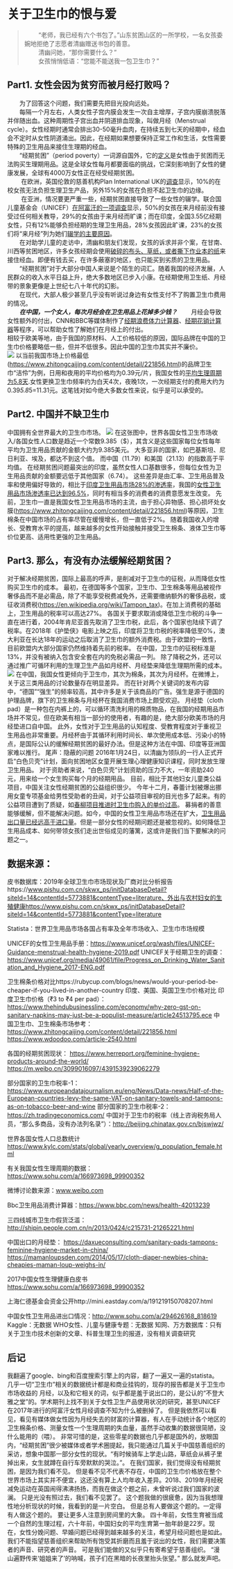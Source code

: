 # 关于卫生巾的恨与爱 
>&emsp;&emsp; “老师，我已经有六个书包了。”山东贫困山区的一所学校，一名女孩委婉地拒绝了志愿者清幽赠送书包的善意。    
&emsp;&emsp; 清幽问她，“那你需要什么？”  
&emsp;&emsp; 女孩悄悄低语：“您能不能送我一包卫生巾？”    
## Part1. 女性会因为贫穷而被月经打败吗？
&emsp;&emsp;为了回答这个问题，我们需要先把目光投向远处。  
&emsp;&emsp;每隔一个月左右，人类女性子宫内膜会发生一次自主增厚，子宫内膜崩溃脱落并伴随出血。这种周期性子宫出血并阴道排血现象，叫做月经（Menstrual cycle）。女性经期时通常会排出30-50毫升血肉，在持续五到七天的经期中，经血会不定时从女性阴道涌出。因此，在经期如果想要保持正常工作和生活，女性需要特殊的卫生用品来接住生理期的经血。  
&emsp;&emsp;“经期贫困”（period poverty）一词源自国外，它的[定义](https://www.collinsdictionary.com/submission/19192/period+poverty)是女性由于贫困而无法购买生理期用品。这是全球女性每月都要面临的挑战，它深刻影响到了女性的健康发展，全球有4000万女性正在经受经期贫困。  
&emsp;&emsp; 在欧洲，英国伦敦的慈善机构Plan International UK的[调查](https://plan-uk.org/media-centre/1-in-10-girls-have-been-unable-to-afford-sanitary-wear-survey-finds)显示，10%的在校女孩无法负担生理卫生产品，另外15%的女孩在负担不起卫生巾的边缘。  
&emsp;&emsp; 在亚洲，情况要更严重一些，经期贫困直接导致了一些女性的辍学。联合国儿童基金会（UNICEF）[在阿富汗的一项调查](https://wunrn.com/2016/07/afghanistan-menstruation-challenges-for-afghan-girls/)显示，50%的女孩在来月经前没有接受过任何相关教导，29%的女孩由于来月经而旷课；而在印度，全国3.55亿经期女性，只有12%能够负担经期的生理卫生用品，28%女孩因此旷课，23%的女孩们将“来月经”列为她们[辍学的主要原因](https://www.herreport.org/feminine-hygiene-products-around-the-world/)。  
&emsp;&emsp;在对助学儿童的走访中，清幽和朋友们发现，女孩的诉求并非个案，在甘南、川西等贫困地区，许多女孩经期会使用[破碎的布头、草纸，或者撕下作业本的纸](https://mp.weixin.qq.com/s/6A1UgW2CxK3OZP5kM7lVKQ)来接住经血。即便有钱去买，在许多蔽塞的地区，也只能买到劣质的卫生用品。  
&emsp;&emsp;“经期贫困”对于大部分中国人来说是个陌生的词汇。随着我国的经济发展，人民群众的收入水平日益上升，绝大多数地区已步入小康。在经期使用卫生纸、月经带的景象更像是上世纪七八十年代的幻影。  
&emsp;&emsp;在现代，大部人极少甚至几乎没有听说过身边有女性支付不了购置卫生巾费用的情况。  
***&emsp;&emsp;在中国，一个女人，每次月经会在卫生用品上花掉多少钱？***
&emsp;&emsp;月经会导致女性额外的付出，CNN和BBC等媒体制作了[经期浪费体力计算器](https://edition.cnn.com/interactive/2018/10/health/period-poverty-calcuator-asequals-intl/)、[经期花销计算器](https://www.bbc.com/news/health-42013239)等程序，可以帮助女性了解她们在月经上的付出。    
相较于欧美等地，由于我国的原材料、人工价格较低的原因，国际品牌在中国的卫生巾价格要略低一些，但并不低很多。因此中国的卫生巾其实并不廉价。  
![](https://github.com/Chenyu-Li008/Homework/blob/master/final/1.jpg)
以当前我国市场上价格最低(https://www.zhitongcaijing.com/content/detail/221856.html)的品牌卫生巾“洁伶”为例，日用和夜用的平均价格均为0.39元/片，我国女性的[平均生理周期为5.8天](https://www.sohu.com/a/166973698_99900352).女性更换卫生巾频率约为白天4次，夜晚1次，一次经期支付的费用大约为0.39*5.8*5=11.31元。这笔钱对如今绝大多数女性来说，似乎是可以承受的。
## Part2. 中国并不缺卫生巾
中国拥有全世界最大的卫生巾市场。
![](https://github.com/Chenyu-Li008/Homework/blob/master/final/2.jpg)
在这张图中，世界各国女性卫生市场收入/各国女性人口数是趋近一个常数9.385（$），其含义是这些国家每位女性每年平均为卫生用品贡献的金额大约为9.385美元。
大多亚非的国家，如巴基斯坦、尼日利亚、埃及，都达不到这个值。
而中国（11.79）和美国（21.13）的指数高于平均值。
在经期贫困问题最突出的印度，虽然女性人口基数很多，但每位女性为卫生用品贡献的金额要远低于其他国家（6.74）。
这些差异是由汇率、卫生用品普及率和使用偏好导致的，相比于[印度卫生用品市场28%的渗透率](http://dy.163.com/v2/article/detail/E69J87JQ0514CD36.html)，我国的[女性卫生用品市场渗透率已达到96.5%](https://www.wdoodoo.com/article-2540.html)，同时有相当多的消费者的消费意愿发生改变。
先前，卫生巾一直是我国女性卫生用品市场的主流，由于担心异物感、担心损坏处女膜(https://www.zhitongcaijing.com/content/detail/221856.html)等原因，卫生棉条在中国市场的占有率尽管在缓慢增长，但一直低于2%。
随着我国收入的增长、受教育水平的提高，越来越多的女性开始接触并接受卫生棉条、液体卫生巾等价位更高、适用性更强的卫生用品。
## Part3. 那么，有没有办法缓解经期贫困？
对于解决经期贫困，国际上最高的呼声，是削减对于卫生巾的征税，从而降低女性购买卫生巾的成本。
最初，在德国等多个国家，卫生巾、卫生棉条等用品被视作奢侈品而不是必需品，除了不能享受税费减免外，还需要缴纳额外的奢侈品税，或征收消费税(https://en.wikipedia.org/wiki/Tampon_tax)。在加上消费税的基础上，卫生用品的税率可以高达27%。
	各国关于要求取消或降低卫生巾税的斗争一直在进行着，2004年肯尼亚首先取消了卫生巾税，此后，各个国家也陆续下调了税率。在2018年《护垫侠》电影上映之后，印度将卫生巾税的税率降低至0%，澳大利亚在长达18年的运动之后取消了卫生巾的额外消费税。由于欧盟的一致性，目前欧盟内大部分国家仍然维持着先前的税率。
在中国，卫生巾的征税标准是13%，并没有被纳入包含安全套在内的免税必需品一列。
除了降税之外，还可以通过推广可循环利用的生理卫生产品如月经杯、月经垫来降低生理期所需的成本。
![](https://github.com/Chenyu-Li008/Homework/blob/master/final/3.jpg)
在中国，我国女性更倾向于卫生巾，其次为棉条，其次为月经杯。在微博上，关于这三类用品的讨论数量存在明显差异。
而在针对两个关键词的发布内容中，“德国”“强生”的频率较高，其中许多是关于该商品的广告。强生是源于德国的护理品牌，旗下的卫生棉条与月经杯在我国消费市场上颇受欢迎。
月经垫（cloth pad）是一种包在内裤上的，可以循环清洗利用的棉质物品，在我国的经期用品市场并不常见，但在欧美有相当一部分的使用者，有趣的是，绝大部分欧美市场的月经垫进口自中国。
此外，女性对于卫生用品的认知程度、受教育程度对于重视卫生用品也非常重要。月经杯由于其循环利用时间长、单次使用成本低、污染小的特点，是国际公认的缓解经期贫困的最好办法。但是这种方法在中国、印度等亚洲国家难以推行。
尾声：隐蔽的问题
2016年1月24日，以清幽为领队的一行人正式开启“白色贝壳”计划，面向贫困地区女童开展生理心理健康知识课程，同时发放生理卫生用品。
对于资助者来说，“白色贝壳”计划资助的压力不大，一年资助240元，用来给一个女生购买每个月的经期用品。
目前，相比于其他妇女儿童类公益项目，中国关注女性经期贫困的公益组织很少。
今年十二月，春蕾计划被爆出挪用女童专项基金给男性受助者的丑闻，对于公益项目审视的目光也多了起来。有的公益项目遭到了质疑，如[春柳项目推进时卫生巾购入的单价过高](https://weibo.com/1652023133/Iliythex8?type=comment)。
募捐者的善意能够缓解，但不能解决问题。如今，中国的女性卫生用品市场还在扩大，[卫生用品出口量已经远高于进口量](https://www.qianzhan.com/analyst/detail/220/180424-de8d3fc3.html)。但是一部分女性的经期问题还是被忽视的。如何降低卫生用品成本、如何带领女孩们走出世俗成见的藩篱，这或许是我们当下要解决的问题之一。
## 数据来源：

皮书数据库：2019年全球卫生巾市场现状及厂商对比分析报告https://www.pishu.com.cn/skwx_ps/initDatabaseDetail?siteId=14&contentId=5773881&contentType=literature、外出与农村妇女的生殖健康https://www.pishu.com.cn/skwx_ps/initDatabaseDetail?siteId=14&contentId=5773881&contentType=literature

Statista：世界卫生用品市场各国占有率及全年市场收入、卫生巾市场规模

UNICEF的女性卫生用品手册：https://www.unicef.org/wash/files/UNICEF-Guidance-menstrual-health-hygiene-2019.pdf
UNICEF关于经期卫生的调查：https://www.unicef.org/media/49061/file/Progress_on_Drinking_Water_Sanitation_and_Hygiene_2017-ENG.pdf

卫生棉条价格对比https://rubycup.com/blogs/news/would-your-period-be-cheaper-if-you-lived-in-another-country
印度、美国、英国卫生巾价格对比
印度卫生巾价格（₹3 to ₹4 per pad）：https://www.thehindubusinessline.com/economy/why-zero-gst-on-sanitary-napkins-may-just-be-a-populist-measure/article24513795.ece
中国卫生巾、卫生棉条市场参考：https://www.zhitongcaijing.com/content/detail/221856.html
https://www.wdoodoo.com/article-2540.html

各国的经期贫困现状：
https://www.herreport.org/feminine-hygiene-products-around-the-world/
https://m.weibo.cn/3099016097/4391539239062279

部分国家的卫生巾税率-1：https://www.europeandatajournalism.eu/eng/News/Data-news/Half-of-the-European-countries-levy-the-same-VAT-on-sanitary-towels-and-tampons-as-on-tobacco-beer-and-wine
部分国家的卫生巾税率-2：https://zh.tradingeconomics.com/
中国对于卫生巾的税率（线上咨询税务局人员，“那么多商品，没有办法列名录”）：http://beijing.chinatax.gov.cn/bjswjwz/

世界各国女性人口总数统计
https://www.kylc.com/stats/global/yearly_overview/g_population_female.html

有关我国女性生理周期的数据：https://www.sohu.com/a/166973698_99900352

微博讨论数来源：www.weibo.com

Bbc卫生用品消费计算器：https://www.bbc.com/news/health-42013239

三四线城市卫生巾假货泛滥：http://shipin.people.com.cn/n/2013/0424/c215731-21265221.html

中国出口的月经垫：
https://daxueconsulting.com/sanitary-pads-tampons-feminine-hygiene-market-in-china/
https://mamanloupsden.com/2014/05/17/cloth-diaper-newbies-china-cheapies-maman-loup-weighs-in/

2017中国女性生理健康白皮书 https://www.sohu.com/a/166973698_99900352

上海仁德基金会资金公开http://mini.eastday.com/a/191219150708207.html

中国女性卫生用品进出口情况：http://www.sohu.com/a/294626168_818619
Kaggle：无数据
WHO女性、儿童与健康专题：无数据
知网、万方数据库：只有关于卫生巾技术创新的文章、科普生理卫生的报道，没有相关调查研究
## 后记
我翻遍了google、bing和百度搜索引擎上的内容，翻了一遍又一遍的statista。
几乎一切“卫生巾”相关的数据统计都是和商业挂钩的，现存的报告都是关于卫生巾市场收益的
月经，以及和它相关的词，似乎都是羞于说出口的，是公认的“不登大雅之堂”的。学术期刊上找不到关于女性卫生产品使用状况的研究，甚至UNICEF在2017年进行的阿富汗女性月经调查不知为什么被删掉了。
但是我依然可以看见，看见有媒体做女性因为月经失去的财富的计算器，有人在手动统计各个地区的卫生棉条价格、测量女性一个生理周期的失血量，虽然手动收集的数据很简陋，没什么能用的（喂）。
非常可惜的是，这些零星的数据也几乎都是国外的，放眼国内，“经期贫困”很少被媒体或者学术圈提起，我只能通过几篇关于中国慈善组织的采访，想象中国那一部分女性的现状。“有时候骑车上学走山路，草纸会从裤子里掉出来，女生就蹲在自行车旁默默的哭泣。”。
在我们国家，我们觉得没有经期贫困，是因为我们看不见。
但是看不见不代表不存在，中国的卫生巾价格放在整个世界市场上其实并不便宜，这还没有算上人均年收入差异。2018、2019年月经税减免运动在英国闹得沸沸扬扬，而我在做这个题之前，未曾听说过我们国家的波澜。
只是光没有照过去，我们看不见罢了。
这个题我做的很疲惫，因为当我想理性地分析现状的时候，我看到的是一片空白。
但是总有人要做这个题的。一定得有人做这个题的。
要让更多人注意到房间里的大象。
四十年前，女性生育被当成一个自然的生理过程，六十年前，中国妇女的平均生育第一胎年龄是22岁。现在，女性分娩问题、早婚问题已经得到越来越多的关注，希望月经问题也是如此。
我们不能指望慈善组织来帮助所有饱受其折磨而且羞于说出的女性，我们需要决策者的声音、研究者的声音。
可是我们能做的又似乎只有寄希望于慈善组织。
“漫山遍野传来‘姐姐来了’的呐喊，孩子们在黑暗的长夜里抬头张望。”
那么就发声吧。


